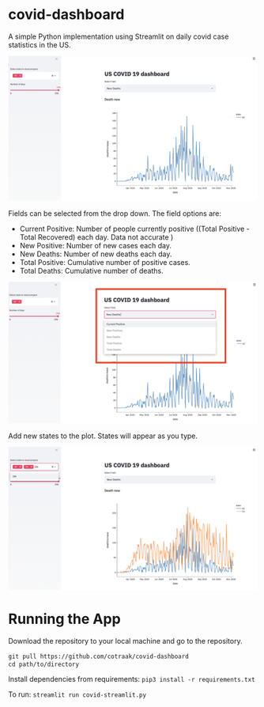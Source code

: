 # covid-dashboard
A simple Python implementation using Streamlit on daily covid case statistics in the US.


![Alt text](/Images/screengrab.png?raw=true "A look at the UI.")

Fields can be selected from the drop down. The field options are:
- Current Positive: Number of people currently positive ((Total Positive - Total Recovered) each day. Data not accurate )
- New Positive: Number of new cases each day.
- New Deaths: Number of new deaths each day.
- Total Positive: Cumulative number of positive cases.
- Total Deaths: Cumulative number of deaths.

![Alt text](/Images/screengrab2.png?raw=true "Dropdown options")

Add new states to the plot. States will appear as you type.

![Alt text](/Images/screengrab3.png?raw=true "Adding states")

# Running the App

Download the repository to your local machine and go to the repository.
```
git pull https://github.com/cotraak/covid-dashboard
cd path/to/directory
```

Install dependencies from requirements:
```pip3 install -r requirements.txt```

To run:
```streamlit run covid-streamlit.py```
